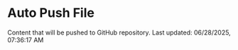 # Auto Push File

Content that will be pushed to GitHub repository.
Last updated: 06/28/2025, 07:36:17 AM